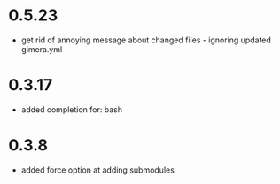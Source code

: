 # 0.5.23

* get rid of annoying message about changed files - ignoring updated gimera.yml
# 0.3.17

- added completion for: bash

# 0.3.8

- added force option at adding submodules
